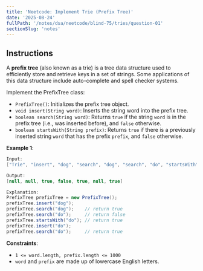 ```yaml
---
title: 'Neetcode: Implement Trie (Prefix Tree)'
date: '2025-08-24'
fullPath: '/notes/dsa/neetcode/blind-75/tries/question-01'
sectionSlug: 'notes'
---
```


## Instructions

A **prefix tree** (also known as a trie) is a tree data structure used to efficiently store and retrieve keys in a set of strings. Some applications of this data structure include auto-complete and spell checker systems.

Implement the PrefixTree class:

- `PrefixTree()`: Initializes the prefix tree object.
- `void insert(String word)`: Inserts the string word into the prefix tree.
- `boolean search(String word)`: Returns `true` if the string `word` is in the prefix tree (i.e., was inserted before), and `false` otherwise.
- `boolean startsWith(String prefix)`: Returns `true` if there is a previously inserted string `word` that has the prefix `prefix`, and `false` otherwise.

**Example 1**:

```java
Input:
["Trie", "insert", "dog", "search", "dog", "search", "do", "startsWith", "do", "insert", "do", "search", "do"]

Output:
[null, null, true, false, true, null, true]

Explanation:
PrefixTree prefixTree = new PrefixTree();
prefixTree.insert("dog");
prefixTree.search("dog");    // return true
prefixTree.search("do");     // return false
prefixTree.startsWith("do"); // return true
prefixTree.insert("do");
prefixTree.search("do");     // return true
```

**Constraints**:

- `1 <= word.length, prefix.length <= 1000`
- `word` and `prefix` are made up of lowercase English letters.

